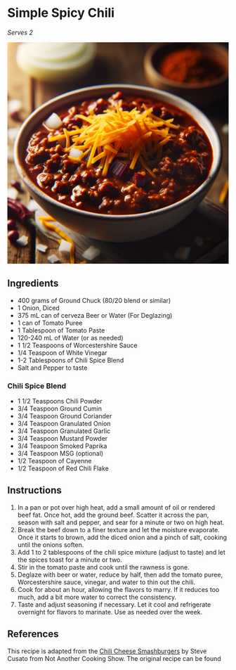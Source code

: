 # Simple Spicy Chili
*Serves 2*

![Final result](../../assets/recipes/food/chili.png)

## Ingredients
- 400 grams of Ground Chuck (80/20 blend or similar)
- 1 Onion, Diced
- 375 mL can of cerveza Beer or Water (For Deglazing)
- 1 can of Tomato Puree
- 1 Tablespoon of Tomato Paste
- 120-240 mL of Water (or as needed)
- 1 1/2 Teaspoons of Worcestershire Sauce
- 1/4 Teaspoon of White Vinegar
- 1-2 Tablespoons of Chili Spice Blend
- Salt and Pepper to taste

### Chili Spice Blend
- 1 1/2 Teaspoons Chili Powder
- 3/4 Teaspoon Ground Cumin
- 3/4 Teaspoon Ground Coriander
- 3/4 Teaspoon Granulated Onion
- 3/4 Teaspoon Granulated Garlic
- 3/4 Teaspoon Mustard Powder
- 3/4 Teaspoon Smoked Paprika
- 3/4 Teaspoon MSG (optional)
- 1/2 Teaspoon of Cayenne
- 1/2 Teaspoon of Red Chili Flake

## Instructions
1. In a pan or pot over high heat, add a small amount of oil or rendered beef fat. Once hot, add the ground beef. Scatter it across the pan, season with salt and pepper, and sear for a minute or two on high heat.
2. Break the beef down to a finer texture and let the moisture evaporate. Once it starts to brown, add the diced onion and a pinch of salt, cooking until the onions soften.
3. Add 1 to 2 tablespoons of the chili spice mixture (adjust to taste) and let the spices toast for a minute or two.
4. Stir in the tomato paste and cook until the rawness is gone.
5. Deglaze with beer or water, reduce by half, then add the tomato puree, Worcestershire sauce, vinegar, and water to thin out the chili.
6. Cook for about an hour, allowing the flavors to marry. If it reduces too much, add a bit more water to correct the consistency.
7. Taste and adjust seasoning if necessary. Let it cool and refrigerate overnight for flavors to marinate. Use as needed over the week.


## References
This recipe is adapted from the [Chili Cheese Smashburgers](https://www.notanothercookingshow.tv/post/chili-cheese-burgers) by Steve Cusato from Not Another Cooking Show. The original recipe can be found